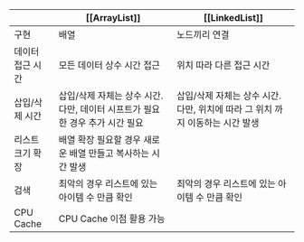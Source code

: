 
|           | [[ArrayList]]                                 | [[LinkedList]]                                 |
| --------- | --------------------------------------------- | ---------------------------------------------- |
| 구현        | 배열                                            | 노드끼리 연결                                        |
| 데이터 접근 시간 | 모든 데이터 상수 시간 접근                               | 위치 따라 다른 접근 시간                                 |
| 삽입/삭제 시간  | 삽입/삭제 자체는 상수 시간. 다만, 데이터 시프트가 필요한 경우 추가 시간 필요 | 삽입/삭제 자체는 상수 시간. 다만, 위치에 따라 그 위치 까지 이동하는 시간 발생 |
| 리스트 크기 확장 | 배열 확장 필요할 경우 새로운 배열 만들고 복사하는 시간 발생            |                                                |
| 검색        | 최악의 경우 리스트에 있는 아이템 수 만큼 확인                    | 최악의 경우 리스트에 있는 아이템 수 만큼 확인                     |
| CPU Cache | CPU Cache 이점 활용 가능                            |                                                |
